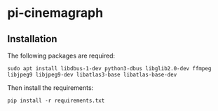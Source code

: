 # pi-cinemagraph

## Installation

The following packages are required:

`sudo apt install libdbus-1-dev python3-dbus libglib2.0-dev ffmpeg libjpeg9 libjpeg9-dev libatlas3-base libatlas-base-dev`

Then install the requirements:

`pip install -r requirements.txt`
